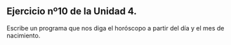 ## Ejercicio nº10 de la Unidad 4.

Escribe un programa que nos diga el horóscopo a partir del día y el mes de
nacimiento.